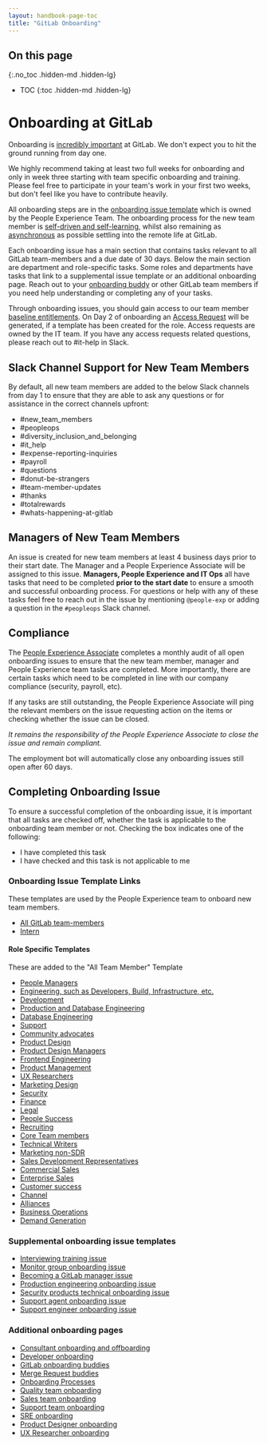```yaml
---
layout: handbook-page-toc
title: "GitLab Onboarding"
---
```


## On this page
{:.no_toc .hidden-md .hidden-lg}

- TOC
{:toc .hidden-md .hidden-lg}

# Onboarding at GitLab

Onboarding is [incredibly important](/company/culture/all-remote/onboarding/) at GitLab. We don't expect you to hit the ground running from day one.

We highly recommend taking at least two full weeks for onboarding and only in week three starting with team specific onboarding and training. Please feel free to participate in your team's work in your first two weeks, but don't feel like you have to contribute heavily.

All onboarding steps are in the [onboarding issue template](https://gitlab.com/gitlab-com/people-group/employment-templates-2/blob/master/.gitlab/issue_templates/onboarding.md) which is owned by the People Experience Team. The onboarding process for the new team member is [self-driven and self-learning](https://about.gitlab.com/handbook/values/#self-service-and-self-learning), whilst also remaining as [asynchronous](https://about.gitlab.com/handbook/values/#bias-towards-asynchronous-communication) as possible settling into the remote life at GitLab. 

Each onboarding issue has a main section that contains tasks relevant to all GitLab team-members and a due date of 30 days. Below the main section are department and role-specific tasks. Some roles and departments have tasks that link to a supplemental issue template or an additional onboarding page.  Reach out to your [onboarding buddy](/handbook/people-group/general-onboarding/onboarding-buddies/) or other GitLab team members if you need help understanding or completing any of your tasks.

Through onboarding issues, you should gain access to our team member [baseline entitlements](https://about.gitlab.com/handbook/engineering/security/#baseline-role-based-entitlements-access-runbooks--issue-templates). On Day 2 of onboarding an [Access Request](https://about.gitlab.com/handbook/people-group/engineering/#access-request-issue-creation) will be generated, if a template has been created for the role. Access requests are owned by the IT team. If you have any access requests related questions, please reach out to #it-help in Slack.

## Slack Channel Support for New Team Members

By default, all new team members are added to the below Slack channels from day 1 to ensure that they are able to ask any questions or for assistance in the correct channels upfront:

- #new_team_members
- #peopleops
- #diversity_inclusion_and_belonging
- #it_help
- #expense-reporting-inquiries
- #payroll
- #questions
- #donut-be-strangers
- #team-member-updates
- #thanks
- #totalrewards
- #whats-happening-at-gitlab

## Managers of New Team Members 

An issue is created for new team members at least 4 business days prior to their start date. The Manager and a People Experience Associate will be assigned to this issue. **Managers, People Experience and IT Ops** all have tasks that need to be completed **prior to the start date** to ensure a smooth and successful onboarding process. For questions or help with any of these tasks feel free to reach out in the issue by mentioning `@people-exp` or adding a question in the `#peopleops` Slack channel. 

## Compliance 

The [People Experience Associate](https://about.gitlab.com/job-families/people-ops/people-experience-associate/) completes a monthly audit of all open onboarding issues to ensure that the new team member, manager and People Experience team tasks are completed. More importantly, there are certain tasks which need to be completed  in line with our company compliance (security, payroll, etc).  

If any tasks are still outstanding, the People Experience Associate will ping the relevant members on the issue requesting action on the items or checking whether the issue can be closed. 

*It remains the responsibility of the People Experience Associate to close the issue and remain compliant.*

The employment bot will automatically close any onboarding issues still open after 60 days.

## Completing Onboarding Issue

To ensure a successful completion of the onboarding issue, it is important that all tasks are checked off, whether the task is applicable to the onboarding team member or not. Checking the box indicates one of the following:

* I have completed this task
* I have checked and this task is not applicable to me

### Onboarding Issue Template Links

These templates are used by the People Experience team to onboard new team members. 

- [All GitLab team-members](https://gitlab.com/gitlab-com/people-group/employment-templates-2/-/blob/master/.gitlab/issue_templates/onboarding.md)
- [Intern](https://gitlab.com/gitlab-com/people-group/employment-templates/-/blob/master/.gitlab/issue_templates/onboarding_intern_engineering.md)

#### Role Specific Templates 
These are added to the "All Team Member" Template 

- [People Managers](https://gitlab.com/gitlab-com/people-group/employment-templates/-/blob/master/.gitlab/issue_templates/onboarding.md#people-managers)
- [Engineering, such as Developers, Build, Infrastructure, etc.](https://gitlab.com/gitlab-com/people-group/employment-templates-2/blob/master/.gitlab/issue_templates/onboarding.md#for-engineering-such-as-developers-build-infrastructure-etc-only)
- [Development](https://gitlab.com/gitlab-com/people-group/employment-templates/-/blob/master/.gitlab/issue_templates/onboarding_tasks/department_development.md)
- [Production and Database Engineering](https://gitlab.com/gitlab-com/people-group/employment-templates/-/blob/master/.gitlab/issue_templates/onboarding.md#production-and-database-engineering)
- [Database Engineering](https://gitlab.com/gitlab-com/people-group/employment-templates/-/blob/master/.gitlab/issue_templates/onboarding.md#database-engineering)
- [Support](https://gitlab.com/gitlab-com/people-group/employment-templates-2/blob/master/.gitlab/issue_templates/onboarding.md#for-support-only)
- [Community advocates](https://gitlab.com/gitlab-com/people-group/employment-templates/-/blob/master/.gitlab/issue_templates/onboarding.md#community-advocates)
- [Product Design](https://gitlab.com/gitlab-com/people-group/employment-templates/-/blob/master/.gitlab/issue_templates/onboarding.md#product-designers)
- [Product Design Managers](https://gitlab.com/gitlab-com/people-group/employment-templates/-/blob/master/.gitlab/issue_templates/onboarding.md#product-design-managers)
- [Frontend Engineering](https://gitlab.com/gitlab-com/people-group/employment-templates/-/blob/master/.gitlab/issue_templates/onboarding.md#frontend-engineers)
- [Product Management](https://gitlab.com/gitlab-com/people-group/employment-templates/-/blob/master/.gitlab/issue_templates/onboarding_tasks/department_product_management.md)
- [UX Researchers](https://gitlab.com/gitlab-com/people-group/employment-templates/-/blob/master/.gitlab/issue_templates/onboarding.md#ux-researchers)
- [Marketing Design](https://gitlab.com/gitlab-com/people-group/employment-templates/-/blob/master/.gitlab/issue_templates/onboarding.md#marketing-design)
- [Security](https://gitlab.com/gitlab-com/people-group/employment-templates/-/blob/master/.gitlab/issue_templates/onboarding_tasks/department_security.md)
- [Finance](https://gitlab.com/gitlab-com/people-group/employment-templates/-/blob/master/.gitlab/issue_templates/onboarding_tasks/department_finance.md)
- [Legal](https://gitlab.com/gitlab-com/people-group/employment-templates/-/blob/master/.gitlab/issue_templates/onboarding_tasks/department_legal.md)
- [People Success](https://gitlab.com/gitlab-com/people-group/employment-templates/-/blob/master/.gitlab/issue_templates/onboarding_tasks/department_people_success.md)
- [Recruiting](https://gitlab.com/gitlab-com/people-group/employment-templates/-/blob/master/.gitlab/issue_templates/onboarding_tasks/department_recruiting.md)
- [Core Team members](https://gitlab.com/gitlab-com/people-group/employment-templates/-/blob/master/.gitlab/issue_templates/core_team_onboarding.md)
- [Technical Writers](https://gitlab.com/gitlab-com/people-group/employment-templates/-/blob/master/.gitlab/issue_templates/onboarding.md#technical-writers)
- [Marketing non-SDR](https://gitlab.com/gitlab-com/people-group/employment-templates/-/blob/master/.gitlab/issue_templates/onboarding.md#marketing-department-non-sdr-roles)
- [Sales Development Representatives](https://gitlab.com/gitlab-com/people-group/employment-templates-2/blob/master/.gitlab/issue_templates/onboarding.md#for-outbound-sdrs-only)
- [Commercial Sales](https://gitlab.com/gitlab-com/people-group/employment-templates/-/blob/master/.gitlab/issue_templates/onboarding_tasks/department_commercial_sales.md)
- [Enterprise Sales](https://gitlab.com/gitlab-com/people-group/employment-templates/-/blob/master/.gitlab/issue_templates/onboarding_tasks/department_enterprise_sales.md)
- [Customer success](https://gitlab.com/gitlab-com/people-group/employment-templates/-/blob/master/.gitlab/issue_templates/onboarding_tasks/department_customer_success.md)
- [Channel](https://gitlab.com/gitlab-com/people-group/employment-templates/-/blob/master/.gitlab/issue_templates/onboarding_tasks/department_channel.md)
- [Alliances](https://gitlab.com/gitlab-com/people-group/employment-templates/-/blob/master/.gitlab/issue_templates/onboarding_tasks/department_alliances.md)
- [Business Operations](https://gitlab.com/gitlab-com/people-group/employment-templates/-/blob/master/.gitlab/issue_templates/onboarding_tasks/department_business_operations.md)
- [Demand Generation](https://gitlab.com/gitlab-com/people-group/employment-templates/-/blob/master/.gitlab/issue_templates/onboarding_tasks/department_demand_generation.md)


### Supplemental onboarding issue templates

* [Interviewing training issue](https://gitlab.com/gitlab-com/people-ops/Training/blob/master/.gitlab/issue_templates/interview_training.md)
* [Monitor group onboarding issue](https://gitlab.com/gitlab-org/monitor/onboarding/blob/master/.gitlab/issue_templates/Monitor_Onboarding.md)
* [Becoming a GitLab manager issue](https://gitlab.com/gitlab-com/people-ops/Training/blob/master/.gitlab/issue_templates/becoming-a-gitlab-manager.md)
* [Production engineering onboarding issue](https://gitlab.com/gitlab-com/gl-infra/infrastructure/blob/master/.gitlab/issue_templates/onboarding_template.md)
* [Security products technical onboarding issue](https://gitlab.com/gitlab-org/security-products/onboarding/blob/master/.gitlab/issue_templates/Technical_Onboarding.md)
* [Support agent onboarding issue](https://gitlab.com/gitlab-com/support/support-training/blob/master/.gitlab/issue_templates/Onboarding%20-%20GitLab.com%20Support%20Agent.md)
* [Support engineer onboarding issue](https://gitlab.com/gitlab-com/support/support-training/blob/master/.gitlab/issue_templates/Onboarding%20-%20GitLab.com%20Support%20Engineer.md)

### Additional onboarding pages

* [Consultant onboarding and offboarding](/handbook/people-group/general-onboarding/consultants/)
* [Developer onboarding](/handbook/developer-onboarding/)
* [GitLab onboarding buddies](/handbook/people-group/general-onboarding/onboarding-buddies/)
* [Merge Request buddies](/handbook/people/group/general-onboarding/mr-buddies/)
* [Onboarding Processes](/handbook/people-group/general-onboarding/onboarding-processes/)
* [Quality team onboarding](/handbook/engineering/quality/onboarding/)
* [Sales team onboarding](/handbook/sales/onboarding/)
* [Support team onboarding](/handbook/support/onboarding/)
* [SRE onboarding](/handbook/engineering/infrastructure/sre-onboarding/)
* [Product Designer onboarding](/handbook/engineering/ux/uxdesigner-onboarding/)
* [UX Researcher onboarding](/handbook/engineering/ux/uxresearcher-onboarding/)
